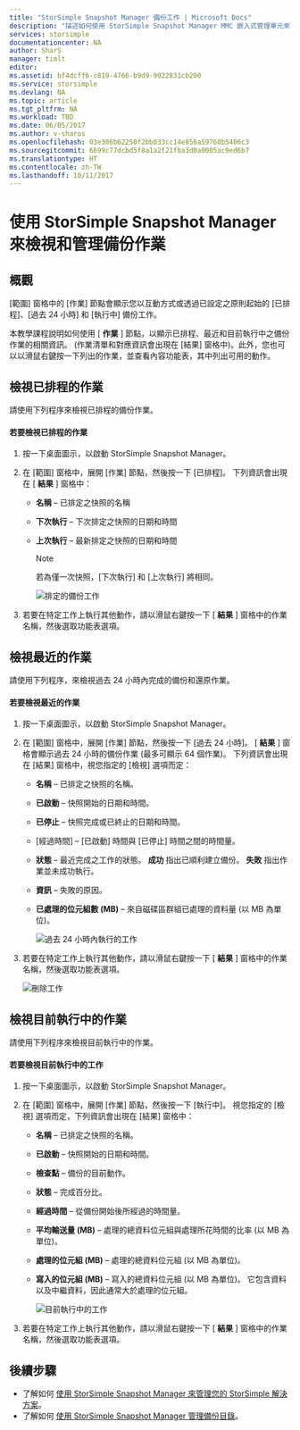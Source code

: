 ```yaml
---
title: "StorSimple Snapshot Manager 備份工作 | Microsoft Docs"
description: "描述如何使用 StorSimple Snapshot Manager MMC 嵌入式管理單元來檢視和管理已排程、目前執行中和已完成的備份作業。"
services: storsimple
documentationcenter: NA
author: SharS
manager: timlt
editor: 
ms.assetid: bf4dcff6-c819-4766-b9d9-9922831cb200
ms.service: storsimple
ms.devlang: NA
ms.topic: article
ms.tgt_pltfrm: NA
ms.workload: TBD
ms.date: 06/05/2017
ms.author: v-sharos
ms.openlocfilehash: 03e306b62250f2bb033cc14e856a59760b5406c3
ms.sourcegitcommit: 6699c77dcbd5f8a1a2f21fba3d0a0005ac9ed6b7
ms.translationtype: HT
ms.contentlocale: zh-TW
ms.lasthandoff: 10/11/2017
---
```

# <a name="use-storsimple-snapshot-manager-to-view-and-manage-backup-jobs"></a>使用 StorSimple Snapshot Manager 來檢視和管理備份作業

## <a name="overview"></a>概觀
[範圍] 窗格中的 [作業] 節點會顯示您以互動方式或透過已設定之原則起始的 [已排程]、[過去 24 小時] 和 [執行中] 備份工作。 

本教學課程說明如何使用 [ **作業** ] 節點，以顯示已排程、最近和目前執行中之備份作業的相關資訊。 (作業清單和對應資訊會出現在 [結果] 窗格中)。此外，您也可以以滑鼠右鍵按一下列出的作業，並查看內容功能表，其中列出可用的動作。

## <a name="view-scheduled-jobs"></a>檢視已排程的作業
請使用下列程序來檢視已排程的備份作業。

#### <a name="to-view-scheduled-jobs"></a>若要檢視已排程的作業
1. 按一下桌面圖示，以啟動 StorSimple Snapshot Manager。 
2. 在 [範圍] 窗格中，展開 [作業] 節點，然後按一下 [已排程]。 下列資訊會出現在 [ **結果** ] 窗格中：
   
   * **名稱**  – 已排定之快照的名稱
   * **下次執行**  – 下次排定之快照的日期和時間
   * **上次執行**  – 最新排定之快照的日期和時間
     
     > [!NOTE]
     > 若為僅一次快照，[下次執行] 和 [上次執行] 將相同。
     
     ![排定的備份工作](./media/storsimple-snapshot-manager-manage-backup-jobs/HCS_SSM_Jobs_scheduled.png) 
3. 若要在特定工作上執行其他動作，請以滑鼠右鍵按一下 [ **結果** ] 窗格中的作業名稱，然後選取功能表選項。

## <a name="view-recent-jobs"></a>檢視最近的作業
請使用下列程序，來檢視過去 24 小時內完成的備份和還原作業。

#### <a name="to-view-recent-jobs"></a>若要檢視最近的作業
1. 按一下桌面圖示，以啟動 StorSimple Snapshot Manager。
2. 在 [範圍] 窗格中，展開 [作業] 節點，然後按一下 [過去 24 小時]。 [ **結果** ] 窗格會顯示過去 24 小時的備份作業 (最多可顯示 64 個作業)。 下列資訊會出現在 [結果] 窗格中，視您指定的 [檢視] 選項而定：
   
   * **名稱**  – 已排定之快照的名稱。
   * **已啟動**  – 快照開始的日期和時間。
   * **已停止**  – 快照完成或已終止的日期和時間。
   * [經過時間] – [已啟動] 時間與 [已停止] 時間之間的時間量。
   * **狀態**  – 最近完成之工作的狀態。 **成功**  指出已順利建立備份。 **失敗**  指出作業並未成功執行。
   * **資訊**  – 失敗的原因。
   * **已處理的位元組數 (MB)**  – 來自磁碟區群組已處理的資料量 (以 MB 為單位)。 
     
     ![過去 24 小時內執行的工作](./media/storsimple-snapshot-manager-manage-backup-jobs/HCS_SSM_Jobs_Last_24_hours.png) 
3. 若要在特定工作上執行其他動作，請以滑鼠右鍵按一下 [ **結果** ] 窗格中的作業名稱，然後選取功能表選項。
   
    ![刪除工作](./media/storsimple-snapshot-manager-manage-backup-catalog/HCS_SSM_Delete_backup.png)

## <a name="view-currently-running-jobs"></a>檢視目前執行中的作業
請使用下列程序來檢視目前執行中的作業。

#### <a name="to-view-currently-running-jobs"></a>若要檢視目前執行中的工作
1. 按一下桌面圖示，以啟動 StorSimple Snapshot Manager。
2. 在 [範圍] 窗格中，展開 [作業] 節點，然後按一下 [執行中]。 視您指定的 [檢視] 選項而定，下列資訊會出現在 [結果] 窗格中：
   
   * **名稱**  – 已排定之快照的名稱。
   * **已啟動**  – 快照開始的日期和時間。
   * **檢查點**  – 備份的目前動作。
   * **狀態**  – 完成百分比。
   * **經過時間**  – 從備份開始後所經過的時間量。 
   * **平均輸送量 (MB)** – 處理的總資料位元組與處理所花時間的比率 (以 MB 為單位)。
   * **處理的位元組 (MB)** – 處理的總資料位元組 (以 MB 為單位)。
   * **寫入的位元組 (MB)** – 寫入的總資料位元組 (以 MB 為單位)。 它包含資料以及中繼資料，因此通常大於處理的位元組。
     
     ![目前執行中的工作](./media/storsimple-snapshot-manager-manage-backup-jobs/HCS_SSM_Jobs_running.png)
3. 若要在特定工作上執行其他動作，請以滑鼠右鍵按一下 [ **結果** ] 窗格中的作業名稱，然後選取功能表選項。

## <a name="next-steps"></a>後續步驟
* 了解如何 [使用 StorSimple Snapshot Manager 來管理您的 StorSimple 解決方案](storsimple-snapshot-manager-admin.md)。
* 了解如何 [使用 StorSimple Snapshot Manager 管理備份目錄](storsimple-snapshot-manager-manage-backup-catalog.md)。

